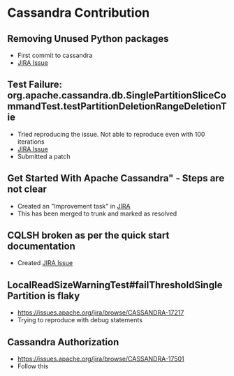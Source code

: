 # Cassandra Contribution

## Removing Unused Python packages
- First commit to cassandra
- [JIRA Issue](https://issues.apache.org/jira/browse/CASSANDRA-17449?page=com.atlassian.jira.plugin.system.issuetabpanels%3Acomment-tabpanel&focusedCommentId=17511813#comment-17511813)

## Test Failure: org.apache.cassandra.db.SinglePartitionSliceCommandTest.testPartitionDeletionRangeDeletionTie
- Tried reproducing the issue. Not able to reproduce even with 100 iterations
- [JIRA Issue](https://issues.apache.org/jira/browse/CASSANDRA-17458)
- Submitted a patch

## Get Started With Apache Cassandra" - Steps are not clear
- Created an "Improvement task" in [JIRA](https://issues.apache.org/jira/browse/CASSANDRA-17485)
- This has been merged to trunk and marked as resolved

## CQLSH broken as per the quick start documentation
- Created [JIRA Issue](https://issues.apache.org/jira/projects/CASSANDRA/issues/CASSANDRA-17486?filter=reportedbyme)

## LocalReadSizeWarningTest#failThresholdSinglePartition is flaky
- https://issues.apache.org/jira/browse/CASSANDRA-17217
- Trying to reproduce with debug statements

## Cassandra Authorization
- https://issues.apache.org/jira/browse/CASSANDRA-17501
- Follow this
